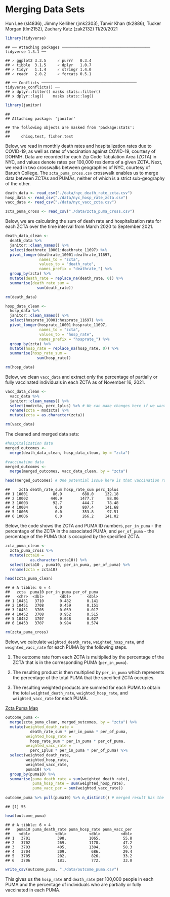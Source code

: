 Merging Data Sets
================
Hun Lee (sl4836), Jimmy Kelliher (jmk2303), Tanvir Khan (tk2886), Tucker
Morgan (tlm2152), Zachary Katz (zak2132)
11/20/2021

``` r
library(tidyverse)
```

    ## ── Attaching packages ─────────────────────────────────────── tidyverse 1.3.1 ──

    ## ✓ ggplot2 3.3.5     ✓ purrr   0.3.4
    ## ✓ tibble  3.1.5     ✓ dplyr   1.0.7
    ## ✓ tidyr   1.1.4     ✓ stringr 1.4.0
    ## ✓ readr   2.0.2     ✓ forcats 0.5.1

    ## ── Conflicts ────────────────────────────────────────── tidyverse_conflicts() ──
    ## x dplyr::filter() masks stats::filter()
    ## x dplyr::lag()    masks stats::lag()

``` r
library(janitor)
```

    ## 
    ## Attaching package: 'janitor'

    ## The following objects are masked from 'package:stats':
    ## 
    ##     chisq.test, fisher.test

Below, we read in monthly death rates and hospitalization rates due to
COVID-19, as well as rates of vaccination against COVID-19, courtesy of
DOHMH. Data are recorded for each Zip Code Tabulation Area (ZCTA) in
NYC, and values denote rates per 100,000 residents of a given ZCTA.
Next, we read in two crosswalks between geographies of NYC, courtesy of
Baruch College. The `zcta_puma_cross.csv` crosswalk enables us to merge
data between ZCTAs and PUMAs, neither of which is a strict sub-geography
of the other.

``` r
death_data <- read_csv("./data/nyc_death_rate_zcta.csv")
hosp_data <- read_csv("./data/nyc_hosp_rate_zcta.csv")
vacc_data <- read_csv("./data/nyc_vacc_zcta.csv")

zcta_puma_cross <- read_csv("./data/zcta_puma_cross.csv")
```

Below, we are calculating the sum of death rate and hospitalization rate
for each ZCTA over the time interval from March 2020 to September 2021.

``` r
death_data_clean <-
  death_data %>% 
  janitor::clean_names() %>%
  select(deathrate_10001:deathrate_11697) %>%
  pivot_longer(deathrate_10001:deathrate_11697, 
               names_to = "zcta", 
               values_to = "death_rate", 
               names_prefix = "deathrate_") %>%
  group_by(zcta) %>%
  mutate(death_rate = replace_na(death_rate, 0)) %>% 
  summarise(death_rate_sum = 
              sum(death_rate))

rm(death_data)
```

``` r
hosp_data_clean <- 
  hosp_data %>% 
  janitor::clean_names() %>%
  select(hosprate_10001:hosprate_11697) %>%
  pivot_longer(hosprate_10001:hosprate_11697, 
               names_to = "zcta", 
               values_to = "hosp_rate", 
               names_prefix = "hosprate_") %>%
  group_by(zcta) %>%
  mutate(hosp_rate = replace_na(hosp_rate, 0)) %>% 
  summarise(hosp_rate_sum = 
              sum(hosp_rate))

rm(hosp_data)
```

Below, we clean `vacc_data` and extract only the percentage of partially
or fully vaccinated individuals in each ZCTA as of November 16, 2021.

``` r
vacc_data_clean <- 
  vacc_data %>% 
  janitor::clean_names() %>% 
  select(modzcta, perc_1plus) %>% # We can make changes here if we want to include other variables
  rename(zcta = modzcta) %>% 
  mutate(zcta = as.character(zcta))

rm(vacc_data)
```

The cleaned and merged data sets:

``` r
#hospitalization data 
merged_outcomes <- 
  merge(death_data_clean, hosp_data_clean, by = "zcta")

#vaccination data 
merged_outcomes <- 
  merge(merged_outcomes, vacc_data_clean, by = "zcta")

head(merged_outcomes) # One potential issue here is that vaccination rate exceeds 100% in some places
```

    ##    zcta death_rate_sum hosp_rate_sum perc_1plus
    ## 1 10001           86.9         688.0     132.18
    ## 2 10002          440.9        1477.7      88.06
    ## 3 10003           92.7         444.7      78.48
    ## 4 10004            0.0         807.4     141.68
    ## 5 10005            0.0         353.8      97.51
    ## 6 10006            0.0         266.2     141.02

Below, the code shows the ZCTA and PUMA ID numbers, `per_in_puma` - the
percentage of the ZCTA in the associated PUMA, and `per_of_puma` - the
percentage of the PUMA that is occupied by the specified ZCTA.

``` r
zcta_puma_clean <-
  zcta_puma_cross %>% 
  mutate(zcta10 = 
           as.character(zcta10)) %>%
  select(zcta10 , puma10, per_in_puma, per_of_puma) %>%
  rename(zcta = zcta10) 

head(zcta_puma_clean)
```

    ## # A tibble: 6 × 4
    ##   zcta  puma10 per_in_puma per_of_puma
    ##   <chr>  <dbl>       <dbl>       <dbl>
    ## 1 10451   3710       0.482       0.141
    ## 2 10451   3708       0.459       0.151
    ## 3 10451   3705       0.059       0.017
    ## 4 10452   3708       0.952       0.515
    ## 5 10452   3707       0.048       0.027
    ## 6 10453   3707       0.984       0.574

``` r
rm(zcta_puma_cross)
```

Below, we calculate `weighted_death_rate`, `weighted_hosp_rate`, and
`weighted_vacc_rate` for each PUMA by the following steps.

1.  The outcome rate from each ZCTA is multiplied by the percentage of
    the ZCTA that is in the corresponding PUMA (`per_in_puma`).

2.  The resulting product is then multiplied by `per_in_puma` which
    represents the percentage of the total PUMA that the specified ZCTA
    occupies.

3.  The resulting weighted products are summed for each PUMA to obtain
    the total `weighted_death_rate`, `weighted_hosp_rate`, and
    `weighted_vacc_rate` for each PUMA.

[Zcta Puma
Map](http://faculty.baruch.cuny.edu/geoportal/resources/nyc_geog/nyc_zcta10_puma10_areas.pdf)

``` r
outcome_puma <- 
  merge(zcta_puma_clean, merged_outcomes, by = "zcta") %>%
  mutate(weighted_death_rate =  
           death_rate_sum * per_in_puma * per_of_puma,
         weighted_hosp_rate =
           hosp_rate_sum * per_in_puma * per_of_puma,
         weighted_vacc_rate = 
           perc_1plus * per_in_puma * per_of_puma) %>% 
  select(weighted_death_rate,
         weighted_hosp_rate,
         weighted_vacc_rate,
         puma10) %>%
  group_by(puma10) %>%
  summarise(puma_death_rate = sum(weighted_death_rate),
            puma_hosp_rate = sum(weighted_hosp_rate),
            puma_vacc_per = sum(weighted_vacc_rate)) 
  
outcome_puma %>% pull(puma10) %>% n_distinct() # merged result has the same number of puma as that of original number!
```

    ## [1] 55

``` r
head(outcome_puma)
```

    ## # A tibble: 6 × 4
    ##   puma10 puma_death_rate puma_hosp_rate puma_vacc_per
    ##    <dbl>           <dbl>          <dbl>         <dbl>
    ## 1   3701            398.          1065.          55.8
    ## 2   3702            269.          1178.          47.2
    ## 3   3703            405.          1304.          58.3
    ## 4   3704            209.           686.          29.4
    ## 5   3705            202.           826.          33.2
    ## 6   3706            181.           772.          33.0

``` r
write_csv(outcome_puma, "./data/outcome_puma.csv")
```

This gives us the `hosp_rate` and `death_rate` per 100,000 people in
each PUMA and the percentage of individuals who are partially or fully
vaccinated in each PUMA.
